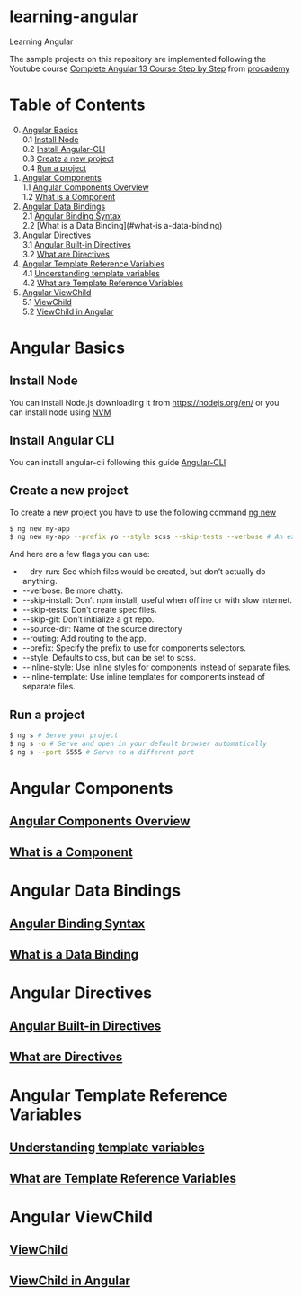 # learning-angular
Learning Angular

The sample projects on this repository are implemented following the Youtube course [Complete Angular 13 Course Step by Step](https://www.youtube.com/playlist?list=PL1BztTYDF-QNrtkvjkT6Wjc8es7QB4Gty) from [procademy](https://www.youtube.com/c/procademyn)


# Table of Contents
0. [Angular Basics](#angular-basics)  
    0.1 [Install Node](#install-node)   
    0.2 [Install Angular-CLI](#install-angular-cli)     
    0.3 [Create a new project](#create-a-new-project)   
    0.4 [Run a project](#run-a-project)
1. [Angular Components](#angular-compoents)     
    1.1 [Angular Components Overview](#angular-components-overview)     
    1.2 [What is a Component](#what-is-a-component)     
2. [Angular Data Bindings](#angular-data-bindings)      
    2.1 [Angular Binding Syntax](#angular-binding-syntax)        
    2.2 [What is a Data Binding](#what-is a-data-binding)          
3. [Angular Directives](#angular-directives)        
    3.1 [Angular Built-in Directives](#angular-built-in-directives)      
    3.2 [What are Directives](#what-are-directives)     
4. [Angular Template Reference Variables](#angular-template-reference-variables)                
    4.1 [Understanding template variables](#understanding-template-variables)       
    4.2 [What are Template Reference Variables](#what-are-template-reference-variables)     
5. [Angular ViewChild](#angular-viewchild)      
    5.1 [ViewChild](#viewchild)     
    5.2 [ViewChild in Angular](#viewchild-in-angular)       
    
# Angular Basics

## Install Node
You can install Node.js downloading it from https://nodejs.org/en/ or you can install node using [NVM](http://cjrequena.com/markdowns/docs/cheatsheets/npm-cheatsheet/#install-nvm-node-version-manager)

## Install Angular CLI 
You can install angular-cli following this guide [Angular-CLI](http://cjrequena.com/markdowns/docs/cheatsheets/angular-cli-cheatsheet/)

## Create a new project
To create a new project you have to use the following command [ng new](https://angular.io/cli/new)

```sh
$ ng new my-app
$ ng new my-app --prefix yo --style scss --skip-tests --verbose # An example with a few flags
```
And here are a few flags you can use:
* --dry-run: See which files would be created, but don’t actually do anything.
* --verbose: Be more chatty.
* --skip-install: Don’t npm install, useful when offline or with slow internet.
* --skip-tests: Don’t create spec files.
* --skip-git: Don’t initialize a git repo.
* --source-dir: Name of the source directory
* --routing: Add routing to the app.
* --prefix: Specify the prefix to use for components selectors.
* --style: Defaults to css, but can be set to scss.
* --inline-style: Use inline styles for components instead of separate files.
* --inline-template: Use inline templates for components instead of separate files.

## Run a project
```sh
$ ng s # Serve your project
$ ng s -o # Serve and open in your default browser automatically
$ ng s --port 5555 # Serve to a different port
```

# Angular Components
## [Angular Components Overview](https://angular.io/guide/component-overview)
## [What is a Component](https://youtu.be/dP9RzPBcnqA)

# Angular Data Bindings
## [Angular Binding Syntax](https://angular.io/guide/binding-syntax)
## [What is a Data Binding](https://youtu.be/r8U2DVRArdY)

# Angular Directives        
## [Angular Built-in Directives](https://angular.io/guide/built-in-directives)      
## [What are Directives](https://www.youtube.com/watch?v=Xc58hRwsvR8&list=PL1BztTYDF-QNrtkvjkT6Wjc8es7QB4Gty&index=19&ab_channel=procademy)     

# Angular Template Reference Variables
## [Understanding template variables](https://angular.io/guide/template-reference-variables)
## [What are Template Reference Variables](https://youtu.be/af_Lw_gEHRw)

# Angular ViewChild     
## [ViewChild](https://angular.io/api/core/ViewChild#viewchild)     
## [ViewChild in Angular](https://youtu.be/tPYGJM1-qkk)     